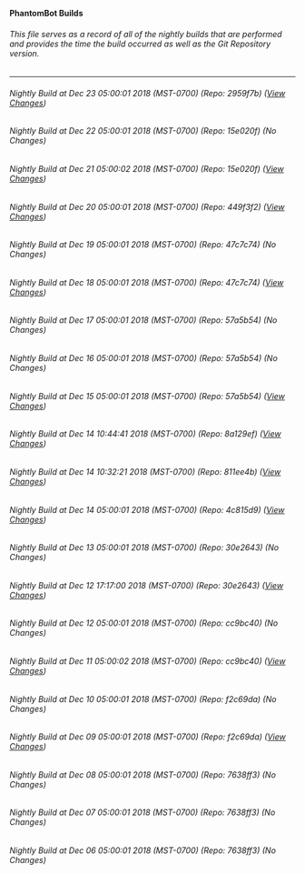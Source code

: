 **PhantomBot Builds**

###### This file serves as a record of all of the nightly builds that are performed and provides the time the build occurred as well as the Git Repository version.
-------------------------------------------------------------------------------------------------------------
###### Nightly Build at Dec 23 05:00:01 2018 (MST-0700) (Repo: 2959f7b) ([View Changes](https://github.com/PhantomBot/PhantomBot/compare/15e020f...2959f7b))
###### Nightly Build at Dec 22 05:00:01 2018 (MST-0700) (Repo: 15e020f) (No Changes)
###### Nightly Build at Dec 21 05:00:02 2018 (MST-0700) (Repo: 15e020f) ([View Changes](https://github.com/PhantomBot/PhantomBot/compare/449f3f2...15e020f))
###### Nightly Build at Dec 20 05:00:01 2018 (MST-0700) (Repo: 449f3f2) ([View Changes](https://github.com/PhantomBot/PhantomBot/compare/47c7c74...449f3f2))
###### Nightly Build at Dec 19 05:00:01 2018 (MST-0700) (Repo: 47c7c74) (No Changes)
###### Nightly Build at Dec 18 05:00:01 2018 (MST-0700) (Repo: 47c7c74) ([View Changes](https://github.com/PhantomBot/PhantomBot/compare/57a5b54...47c7c74))
###### Nightly Build at Dec 17 05:00:01 2018 (MST-0700) (Repo: 57a5b54) (No Changes)
###### Nightly Build at Dec 16 05:00:01 2018 (MST-0700) (Repo: 57a5b54) (No Changes)
###### Nightly Build at Dec 15 05:00:01 2018 (MST-0700) (Repo: 57a5b54) ([View Changes](https://github.com/PhantomBot/PhantomBot/compare/8a129ef...57a5b54))
###### Nightly Build at Dec 14 10:44:41 2018 (MST-0700) (Repo: 8a129ef) ([View Changes](https://github.com/PhantomBot/PhantomBot/compare/811ee4b...8a129ef))
###### Nightly Build at Dec 14 10:32:21 2018 (MST-0700) (Repo: 811ee4b) ([View Changes](https://github.com/PhantomBot/PhantomBot/compare/4c815d9...811ee4b))
###### Nightly Build at Dec 14 05:00:01 2018 (MST-0700) (Repo: 4c815d9) ([View Changes](https://github.com/PhantomBot/PhantomBot/compare/30e2643...4c815d9))
###### Nightly Build at Dec 13 05:00:01 2018 (MST-0700) (Repo: 30e2643) (No Changes)
###### Nightly Build at Dec 12 17:17:00 2018 (MST-0700) (Repo: 30e2643) ([View Changes](https://github.com/PhantomBot/PhantomBot/compare/cc9bc40...30e2643))
###### Nightly Build at Dec 12 05:00:01 2018 (MST-0700) (Repo: cc9bc40) (No Changes)
###### Nightly Build at Dec 11 05:00:02 2018 (MST-0700) (Repo: cc9bc40) ([View Changes](https://github.com/PhantomBot/PhantomBot/compare/f2c69da...cc9bc40))
###### Nightly Build at Dec 10 05:00:01 2018 (MST-0700) (Repo: f2c69da) (No Changes)
###### Nightly Build at Dec 09 05:00:01 2018 (MST-0700) (Repo: f2c69da) ([View Changes](https://github.com/PhantomBot/PhantomBot/compare/7638ff3...f2c69da))
###### Nightly Build at Dec 08 05:00:01 2018 (MST-0700) (Repo: 7638ff3) (No Changes)
###### Nightly Build at Dec 07 05:00:01 2018 (MST-0700) (Repo: 7638ff3) (No Changes)
###### Nightly Build at Dec 06 05:00:01 2018 (MST-0700) (Repo: 7638ff3) (No Changes)
